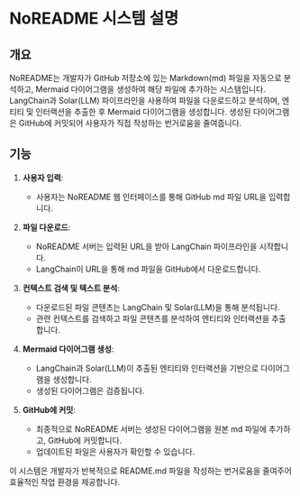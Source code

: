 # NoREADME 시스템 설명

## 개요
NoREADME는 개발자가 GitHub 저장소에 있는 Markdown(md) 파일을 자동으로 분석하고, Mermaid 다이어그램을 생성하여 해당 파일에 추가하는 시스템입니다. LangChain과 Solar(LLM) 파이프라인을 사용하여 파일을 다운로드하고 분석하며, 엔티티 및 인터랙션을 추출한 후 Mermaid 다이어그램을 생성합니다. 생성된 다이어그램은 GitHub에 커밋되어 사용자가 직접 작성하는 번거로움을 줄여줍니다.

## 기능
1. **사용자 입력**:
    - 사용자는 NoREADME 웹 인터페이스를 통해 GitHub md 파일 URL을 입력합니다.

2. **파일 다운로드**:
    - NoREADME 서버는 입력된 URL을 받아 LangChain 파이프라인을 시작합니다.
    - LangChain이 URL을 통해 md 파일을 GitHub에서 다운로드합니다.

3. **컨텍스트 검색 및 텍스트 분석**:
    - 다운로드된 파일 콘텐츠는 LangChain 및 Solar(LLM)을 통해 분석됩니다.
    - 관련 컨텍스트를 검색하고 파일 콘텐츠를 분석하여 엔티티와 인터랙션을 추출합니다.

4. **Mermaid 다이어그램 생성**:
    - LangChain과 Solar(LLM)이 추출된 엔티티와 인터랙션을 기반으로 다이어그램을 생성합니다.
    - 생성된 다이어그램은 검증됩니다.

5. **GitHub에 커밋**:
    - 최종적으로 NoREADME 서버는 생성된 다이어그램을 원본 md 파일에 추가하고, GitHub에 커밋합니다.
    - 업데이트된 파일은 사용자가 확인할 수 있습니다.

이 시스템은 개발자가 반복적으로 README.md 파일을 작성하는 번거로움을 줄여주어 효율적인 작업 환경을 제공합니다.
